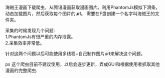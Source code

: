 海贼王漫画下载爬虫，从腾讯漫画获取漫画图片。利用PhantomJs模拟下滑条，动态加载图片，然后获取每个图片的url。
需要在F盘创建一个名字叫海贼王的文件夹。

采集的时候发现几个问题:<br/>
1.PhantomJs有很严重的内存泄露。<br/>
2.采集效率非常低。<br/>

针对这两个问题以后可能使用多线程+自己制作图片url来解决这个问题。<br/>

ps 这个爬虫目前不建议使用，以后会逐步更新，弄成GUI和根据使用者抓取其他漫画的完整爬虫.
